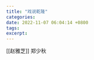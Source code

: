 ```yaml
---
title: "戏说乾隆"
categories: 
date: 2022-11-07 06:04:14 +0800
tags: 
excerpt: 
---
```






[[赵雅芝]]
郑少秋





